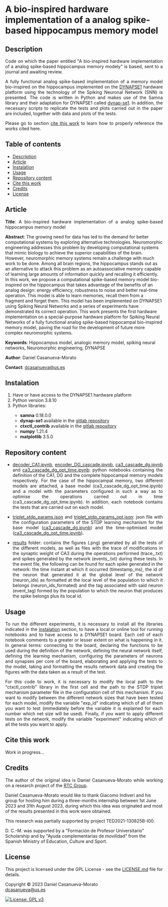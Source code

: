 # A bio-inspired hardware implementation of a analog spike-based hippocampus memory model

<h2 name="Description">Description</h2>
<p align="justify">
Code on which the paper entitled "A bio-inspired hardware implementation of a analog spike-based hippocampus memory modely" is based, sent to a journal and awaiting review.
</p>
<p align="justify">
A fully functional analog spike-based implementation of a memory model bio-inspired on the hippocampus implemented on the <a href="https://ieeexplore.ieee.org/document/8094868">DYNAPSE1</a> hardware platform using the technology of the Spiking Neuronal Network (SNN) is presented. The code is written in Python and makes use of the Samna library and their adaptation for DYNAPSE1 called <a href="https://code.ini.uzh.ch/ncs/libs/dynap-se1">dynap-se1</a>. In addition, the necessary scripts to replicate the tests and plots carried out in the paper are included, together with data and plots of the tests.
</p>
<p align="justify">
Please go to section <a href="#CiteThisWork">cite this work</a> to learn how to properly reference the works cited here.
</p>


<h2>Table of contents</h2>
<p align="justify">
<ul>
<li><a href="#Description">Description</a></li>
<li><a href="#Article">Article</a></li>
<li><a href="#Instalation">Instalation</a></li>
<li><a href="#Usage">Usage</a></li>
<li><a href="#RepositoryContent">Repository content</a></li>
<li><a href="#CiteThisWork">Cite this work</a></li>
<li><a href="#Credits">Credits</a></li>
<li><a href="#License">License</a></li>
</ul>
</p>


<h2 name="Article">Article</h2>
<p align="justify">
<strong>Title</strong>: A bio-inspired hardware implementation of a analog spike-based hippocampus memory model

<strong>Abstract</strong>: The growing need for data has led to the demand for better computational systems by exploring alternative technologies. Neuromorphic engineering addresses this problem by developing computational systems that mimic biology to achieve the superior capabilities of the brain. However, neuromorphic memory systems remain a challenge with much work to be done. Among all brain regions, the hippocampus stands out as an alternative to attack this problem as an autoassociative memory capable of learning large amounts of information quickly and recalling it efficiently. In this work, we propose a computational spike-based memory model bio-inspired on the hippocampus that takes advantage of the benefits of an analog design: energy efficiency, robustness to noise and better real-time operation. This model is able to learn memories, recall them from a fragment and forget them. This model has been implemented on DYNAPSE1 using Spiking Neural Networks and a series of experiments have demonstrated its correct operation. This work presents the first hardware implementation on a special-purpose hardware platform for Spiking Neural Networks of a fully functional analog spike-based hippocampal bio-inspired memory model, paving the road for the development of future more complex neuromorphic systems.

<strong>Keywords</strong>: Hippocampus model, analogic memory model, spiking neural networks, Neuromorphic engineering, DYNAPSE

<strong>Author</strong>: Daniel Casanueva-Morato

<strong>Contact</strong>: dcasanueva@us.es
</p>


<h2 name="Instalation">Instalation</h2>
<p align="justify">
<ol>
	<li>Have or have access to the DYNAPSE1 hardware platform
	<li>Python version 3.8.10</li>
	<li>Python libraries:</li>
	<ul>
		<li><strong>samna</strong> 0.18.0.0</li>
		<li><strong>dynap-se1</strong> available in the <a href="https://code.ini.uzh.ch/ncs/libs/dynap-se1">gitlab repository</a></li>
		<li><strong>ctxctl_contrib</strong> available in the <a href="https://gitlab.com/neuroinf/ctxctl_contrib">gitlab repository</a></li>
		<li><strong>numpy</strong> 1.21.4</li>
		<li><strong>matplotlib</strong> 3.5.0</li>
	</ul>
</ol>
</p>

<h2 name="RepositoryContent">Repository content</h3>
<p align="justify">
<ul>
	<li><p align="justify"><a href="decoder_CA1.ipynb">decoder_CA1.ipynb</a>, <a href="encoder_DG_cascade.ipynb">encoder_DG_cascade.ipynb</a>, <a href="ca3_cascade_dg.ipynb">ca3_cascade_dg.ipynb</a> and <a href="ca3_cascade_dg_opt_time.ipynb">ca3_cascade_dg_opt_time.ipynb</a>: python notebooks containing the definition of the CA1, DG and the complete hippocampal memory models respectively. For the case of the hippocampal memory, two different models are attached, a base model (ca3_cascade_dg_opt_time.ipynb) and a model with the parameters configured in such a way as to optimise the operations carried out in time (ca3_cascade_dg_opt_time.ipynb). In addition, each notebook contains the tests that are carried out on each model.</p></li>
	<li><p align="justify"><a href="triplet_stdp_params.json">triplet_stdp_params.json</a> and <a href="triplet_stdp_params_opt.json">triplet_stdp_params_opt.json</a>: json file with the configuration parameters of the STDP learning mechanism for the base model (<a href="ca3_cascade_dg.ipynb">ca3_cascade_dg.ipynb</a>) and the time-optimised model (<a href="ca3_cascade_dg_opt_time.ipynb">ca3_cascade_dg_opt_time.ipynb</a>).</p></li>
	<li><p align="justify"><a href="results/">results</a> folder: contains the figures (.png) generated by all the tests of the different models, as well as files with the trace of modifications in the synaptic weight of CA3 during the operations performed (trace_.txt) and spikes generated by the network (events_.txt) during these tests. In the event file, the following can be found for each spike generated in the network: the time instant at which it occurred (timestamp_ms), the id of the neuron that generated it at the global level of the network (neuron_ids) as formatted at the local level of the population to which it belongs (neuron_ids_formated) and the tag associated with said neuron (event_tag) formed by the population to which the neuron that produces the spike belongs plus its local id.</li>
</ul>
</p>


<h2 name="Usage">Usage</h2>
<p align="justify">
To run the different experiments, it is necessary to install all the libraries indicated in the <a href="#Instalation">instalation</a> section, to have a local or online tool for running notebooks and to have access to a DYNAPSE1 board. Each cell of each notebook comments to a greater or lesser extent on what is happening in it. In general terms: connecting to the board, declaring the functions to be used during the definition of the network, defining the neural network itself, defining the learning mechanism, configuring the parameters of neurons and synapses per core of the board, elaborating and applying the tests to the model, taking and formatting the results network data and creating the figures with the data taken as a result of the test.
</p>

<p align="justify">
For this code to work, it is necessary to modify the local path to the "ctxctl_contrib" library in the first cell and the path to the STDP triplet mechanism parameter file in the configuration cell of this mechanism. If you want to modify between the different network sizes that have been tested for each model, modify the variable "exp_id" indicating which of all of them you want to test (immediately before the variable it is explained for each number which net size will be used). Finally, if you want to apply different tests on the network, modify the variable "experiment" indicating which of all the tests you want to apply.
</p>


<h2 name="CiteThisWork">Cite this work</h2>
<p align="justify">
Work in progress...
</p>


<h2 name="Credits">Credits</h2>
<p align="justify">
The author of the original idea is Daniel Casanueva-Morato while working on a research project of the <a href="http://www.rtc.us.es/">RTC Group</a>.

Daniel Casanueva-Morato would like to thank Giacomo Indiveri and his group for hosting him during a three-months internship between 1st June 2023 and 31th August 2023, during which this idea was originated and most of the results presented in this work were obtained.

This research was partially supported by project TED2021-130825B-I00. 

D. C.-M. was supported by a "Formación de Profesor Universitario" Scholarship and by "Ayuda complementarias de movilidad" from the Spanish Ministry of Education, Culture and Sport.
</p>


<h2 name="License">License</h2>
<p align="justify">
This project is licensed under the GPL License - see the <a href="https://github.com/dancasmor/A-bio-inspired-hardware-implementation-of-a-analog-spike-based-hippocampus-memory-model/blob/main/LICENSE">LICENSE.md</a> file for details.
</p>
<p align="justify">
Copyright © 2023 Daniel Casanueva-Morato<br>  
<a href="mailto:dcasanueva@us.es">dcasanueva@us.es</a>
</p>

[![License: GPL v3](https://img.shields.io/badge/License-GPL%20v3-blue.svg)](http://www.gnu.org/licenses/gpl-3.0)

